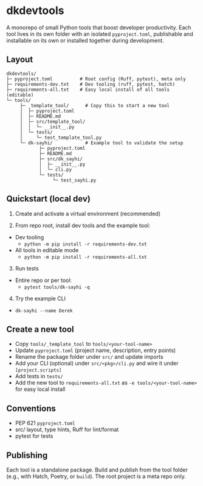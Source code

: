 # dkdevtools

A monorepo of small Python tools that boost developer productivity. Each tool lives in its own folder with an isolated `pyproject.toml`, publishable and installable on its own or installed together during development.

## Layout

```
dkdevtools/
├─ pyproject.toml          # Root config (Ruff, pytest), meta only
├─ requirements-dev.txt    # Dev tooling (ruff, pytest, hatch)
├─ requirements-all.txt    # Easy local install of all tools (editable)
└─ tools/
	 ├─ _template_tool/      # Copy this to start a new tool
	 │  ├─ pyproject.toml
	 │  ├─ README.md
	 │  ├─ src/template_tool/
	 │  │  └─ __init__.py
	 │  └─ tests/
	 │     └─ test_template_tool.py
	 └─ dk-sayhi/            # Example tool to validate the setup
			├─ pyproject.toml
			├─ README.md
			├─ src/dk_sayhi/
			│  ├─ __init__.py
			│  └─ cli.py
			└─ tests/
				 └─ test_sayhi.py
```

## Quickstart (local dev)

1) Create and activate a virtual environment (recommended)

2) From repo root, install dev tools and the example tool:

- Dev tooling
	- `python -m pip install -r requirements-dev.txt`
- All tools in editable mode
	- `python -m pip install -r requirements-all.txt`

3) Run tests

- Entire repo or per tool:
	- `pytest tools/dk-sayhi -q`

4) Try the example CLI

- `dk-sayhi --name Derek`

## Create a new tool

- Copy `tools/_template_tool` to `tools/<your-tool-name>`
- Update `pyproject.toml` (project name, description, entry points)
- Rename the package folder under `src/` and update imports
- Add your CLI (optional) under `src/<pkg>/cli.py` and wire it under `[project.scripts]`
- Add tests in `tests/`
- Add the new tool to `requirements-all.txt` as `-e tools/<your-tool-name>` for easy local install

## Conventions

- PEP 621 `pyproject.toml`
- src/ layout, type hints, Ruff for lint/format
- pytest for tests

## Publishing

Each tool is a standalone package. Build and publish from the tool folder (e.g., with Hatch, Poetry, or `build`). The root project is a meta repo only.
